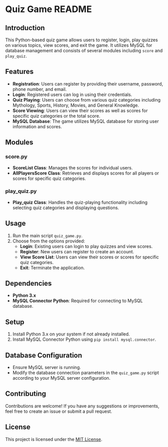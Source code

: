 # Quiz Game README

## Introduction
This Python-based quiz game allows users to register, login, play quizzes on various topics, view scores, and exit the game. It utilizes MySQL for database management and consists of several modules including `score` and `play_quiz`.

## Features
- **Registration**: Users can register by providing their username, password, phone number, and email.
- **Login**: Registered users can log in using their credentials.
- **Quiz Playing**: Users can choose from various quiz categories including Mythology, Sports, History, Movies, and General Knowledge.
- **Score Viewing**: Users can view their scores as well as scores for specific quiz categories or the total score.
- **MySQL Database**: The game utilizes MySQL database for storing user information and scores.

## Modules

### score.py
- **ScoreList Class**: Manages the scores for individual users.
- **AllPlayersScore Class**: Retrieves and displays scores for all players or scores for specific quiz categories.

### play_quiz.py
- **Play_quiz Class**: Handles the quiz-playing functionality including selecting quiz categories and displaying questions.

## Usage
1. Run the main script `quiz_game.py`.
2. Choose from the options provided:
    - **Login**: Existing users can login to play quizzes and view scores.
    - **Register**: New users can register to create an account.
    - **View Score List**: Users can view their scores or scores for specific quiz categories.
    - **Exit**: Terminate the application.

## Dependencies
- **Python 3.x**
- **MySQL Connector Python**: Required for connecting to MySQL database.

## Setup
1. Install Python 3.x on your system if not already installed.
2. Install MySQL Connector Python using `pip install mysql.connector`.

## Database Configuration
- Ensure MySQL server is running.
- Modify the database connection parameters in the `quiz_game.py` script according to your MySQL server configuration.

## Contributing
Contributions are welcome! If you have any suggestions or improvements, feel free to create an issue or submit a pull request.

## License
This project is licensed under the [MIT License](LICENSE).
